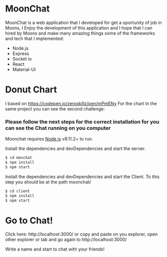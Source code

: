 # MoonChat
 MoonChat is a web application that I developed for get a oportunity of job in Moons, I Enjoy the development of this application and I hope that I can hired by Moons and make many amazing things
 some of the frameworks and tech that I implemented:
  - Node.js
  - Express
  - Socket io
  - React
  - Material-UI
# Donut Chart
I based on https://codepen.io/zeroskillz/pen/mPmENy For the chart 
In the same project you can see the second challenge: 
### Please follow the next steps for the correct installation for you can see the Chat running on you computer

Moonchat requires [Node.js](https://nodejs.org/) v8.11.2+ to run.

Install the dependencies and devDependencies and start the server.

```sh
$ cd monchat
$ npm install 
$ npm start
```
Install the dependencies and devDependencies and start the Client.
To this step you should be at the path moonchat/
```sh
$ cd client
$ npm install 
$ npm start
```
# Go to Chat!
Click here: http://localhost:3000/ or copy and paste on you explorer, open other explorer or tab and go again to http://localhost:3000/

Write a name and start to chat with your friends!